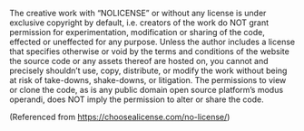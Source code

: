 The creative work with “NOLICENSE” or without any license is under exclusive copyright by default, i.e. creators of the work do NOT grant permission for experimentation, modification or sharing of the code, effected or uneffected for any purpose. Unless the author includes a license that specifies otherwise or void by the terms and conditions of the website the source code or any assets thereof are hosted on, you cannot and precisely shouldn’t use, copy, distribute, or modify the work without being at risk of take-downs, shake-downs, or litigation. The permissions to view or clone the code, as is any public domain open source platform’s modus operandi, does NOT imply the permission to alter or share the code.

(Referenced from https://choosealicense.com/no-license/)
